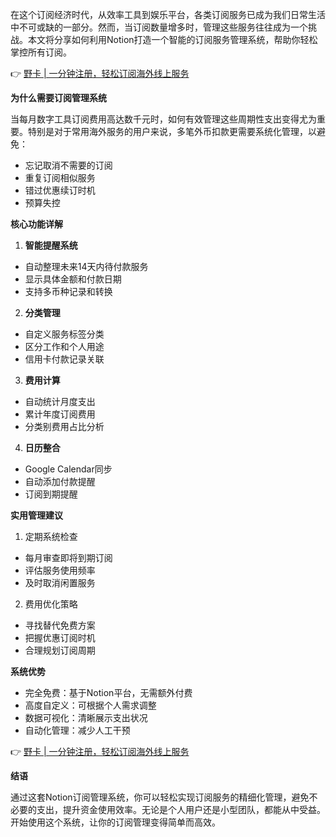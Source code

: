 在这个订阅经济时代，从效率工具到娱乐平台，各类订阅服务已成为我们日常生活中不可或缺的一部分。然而，当订阅数量增多时，管理这些服务往往成为一个挑战。本文将分享如何利用Notion打造一个智能的订阅服务管理系统，帮助你轻松掌控所有订阅。

👉 [野卡 | 一分钟注册，轻松订阅海外线上服务](https://bit.ly/bewildcard)

**为什么需要订阅管理系统**

当每月数字工具订阅费用高达数千元时，如何有效管理这些周期性支出变得尤为重要。特别是对于常用海外服务的用户来说，多笔外币扣款更需要系统化管理，以避免：
- 忘记取消不需要的订阅
- 重复订阅相似服务
- 错过优惠续订时机
- 预算失控

**核心功能详解**

1. **智能提醒系统**
- 自动整理未来14天内待付款服务
- 显示具体金额和付款日期
- 支持多币种记录和转换

2. **分类管理**
- 自定义服务标签分类
- 区分工作和个人用途
- 信用卡付款记录关联

3. **费用计算**
- 自动统计月度支出
- 累计年度订阅费用
- 分类别费用占比分析

4. **日历整合**
- Google Calendar同步
- 自动添加付款提醒
- 订阅到期提醒

**实用管理建议**

1. 定期系统检查
- 每月审查即将到期订阅
- 评估服务使用频率
- 及时取消闲置服务

2. 费用优化策略
- 寻找替代免费方案
- 把握优惠订阅时机
- 合理规划订阅周期

**系统优势**

- 完全免费：基于Notion平台，无需额外付费
- 高度自定义：可根据个人需求调整
- 数据可视化：清晰展示支出状况
- 自动化管理：减少人工干预

👉 [野卡 | 一分钟注册，轻松订阅海外线上服务](https://bit.ly/bewildcard)

**结语**

通过这套Notion订阅管理系统，你可以轻松实现订阅服务的精细化管理，避免不必要的支出，提升资金使用效率。无论是个人用户还是小型团队，都能从中受益。开始使用这个系统，让你的订阅管理变得简单而高效。
